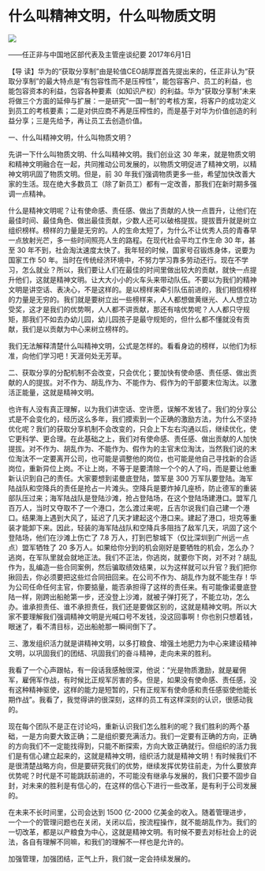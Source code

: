 # 什么叫精神文明，什么叫物质文明
<img class="pv" src="https://api.visitor.plantree.me/visitor-badge/pv?namespace=plantree.me&key=renzhengfei-speeches/什么叫精神文明什么叫物质文明.md">


——任正非与中国地区部代表及主管座谈纪要
2017年6月1日



【导  读】华为的“获取分享制”由是轮值CEO胡厚崑首先提出来的，任正非认为“获取分享制”的最大特点是“有包容性而不是压榨性”，能包容客户、员工的利益，也能包容资本的利益，包容各种要素（如知识产权）的利益。华为“获取分享制”未来将做三个方面的延伸与扩展：一是研究“一国一制”的考核方案，将客户的成功定义到员工的考核要素；二是对供应商不再是压榨性的，而是基于对华为价值创造的利益分享；三是先给予，再让员工去创造价值。



一、什么叫精神文明，什么叫物质文明？

先讲一下什么叫物质文明、什么叫精神文明。我们创业这 30 年来，就是物质文明和精神文明融合在一起，共同推动公司发展的，以物质文明促进了精神文明，以精神文明巩固了物质文明。但是，前 30 年我们强调物质更多一些，希望加快改善大家的生活。现在绝大多数员工（除了新员工）都有一定改善，那我们在新时期多强调一点精神。

什么是精神文明呢？让有使命感、责任感、做出了贡献的人快一点晋升，让他们在最佳时间、最佳角色、做出最佳贡献，少数人还可以破格提拔。提拔晋升就是树立组织榜样。榜样的力量是无穷的。人的生命太短了，为什么不让优秀人员的青春早一点放射光芒，多一些时间照亮人生的路程。在现代社会平均工作生命 30 年，甚至 30 年不到，社会淘汰速度太快了。我年轻的时候，国家号召锻炼身体，说要为国家工作 50 年。当时在传统经济环境中，不努力学习靠多劳动还行。现在不学习，怎么就业？所以，我们要让人们在最佳的时间里做出较大的贡献，就快一点提升他们，这就是精神文明。让大大小小的火车头来带动队伍。不要以为我们的精神文明是讲空话、表决心，不是这样的。是以榜样来牵引队伍前进的，我们相信榜样的力量是无穷的。我们就是要树立出一些榜样来，人人都想做黄继光、人人想立功受奖，这才是我们的优势啊，人人都不讲贡献，那还有啥优势呢？人人都只守规矩，那我们不如去办幼儿园，幼儿园孩子是最守规矩的，但什么都不懂就没有贡献，我们是以贡献为中心来树立榜样的。

我们无法解释清楚什么叫精神文明，公式是怎样的。看看身边的榜样，以他们为标准，向他们学习吧！天涯何处无芳草。

二、获取分享的分配机制不会改变，只会优化；要加快有使命感、责任感、做出贡献的人的提拔。对不作为、胡乱作为、不能作为、假作为的干部要末位淘汰。以激活正能量，这就是精神文明。

也许有人没有真正理解，以为我们讲空话、空许愿，误解不发钱了。我们的分享公式是不会变化的，经历这么多年，我们摸索到一个正确的激励方法，为什么不坚持优化呢？我们的获取分享机制不会改变的，只会上下左右沟通以后，继续优化，使它更科学、更合理。在此基础之上，我们对有使命感、责任感、做出贡献的人加快提拔。对不作为、胡乱作为、不能作为、假作为的主官末位淘汰，当然我们说的末位淘汰不一定要离开公司，也可能是调整他的岗位，也可能是他自己寻找新的合适岗位，重新异位上岗。不让上岗，不等于是要清除一个个的人了吗，而是要让他重新认识到自己的责任。大家要想到诺曼底登陆，盟军是 300 万军队要登陆。海军陆战队和空降兵的责任是抢占一片滩头。空降兵是要炸掉几座桥，防止德军的重装部队压过来；海军陆战队是登陆沙滩，抢占登陆场，在这个登陆场建港口。盟军几百万人，当时又夺取不了一个港口，怎么渡过来呢，丘吉尔说我们自己建一个港口。结果海上遇到大风了，延迟了几天才建起这个港口来。建起了港口，坦克等重装才能卸下来。因此，轻装的海军陆战队和空降兵多阻挡了敌军几天，巩固了这个登陆场，他们在沙滩上伤亡了 7.8 万人，打到巴黎城下（仅比深圳到广州远一点点）盟军牺牲了 20 多万人。如果给你分到的机会刚好是要牺牲的机会，怎么办？逃岗，在军队里就会就地正法。我们不正法，你逃岗，就要你下岗，对不对？胡乱作为，乱编造一些合同案例，然后骗取绩效结果，以为这样就可以升官？我们把你揪回去，你必须要把这些烂合同扭回来。在公司不作为、胡乱作为就不能生存！华为公司任命任何主官，你要掂量，能否承担得了这样的责任来。有可能像诺曼底登陆一样，刚跨出船舱第一步，还没登上沙滩，就被子弹打死了，不能立功，怎么办。谁承担责任、谁不承担责任，我们还是要做区别的，这就是精神文明。所以大家不要理解我们强调精神文明是光喊口号不发钱，没这回事啊！你也别只想着钱，眼迷了，看不清目标，迈出船舱那一瞬间倒下了。

三、激发组织活力就是讲精神文明，以多打粮食、增强土地肥力为中心来建设精神文明，以巩固我们的团结、巩固我们的奋斗精神，走向未来的胜利。

我看了一个心声跟帖，有一段话我感触很深，他说：“光是物质激励，就是雇佣军，雇佣军作战，有时候比正规军厉害的多。但是，如果没有使命感、责任感，没有这种精神驱使，这样的能力是短暂的，只有正规军有使命感和责任感驱使他能长期作战”。我看了，我觉得讲的很深刻，这样的员工有这样深刻的认识，很感动我的。

现在每个团队不是正在讨论吗，重新认识我们怎么胜利的呢？我们胜利的两个基础，一是方向要大致正确；二是组织要充满活力。我们一定要有正确的方向，正确的方向我们不一定能找得到，只能不断探索，方向大致正确就行。但组织的活力我们是有信心建立起来的，这就是精神文明，组织活力就是精神文明！有时候我们不是很清楚战略方向，但是要研究我们的优势，继续发挥优势往前走，为什么要放弃优势呢？时代是不可能跳跃前进的，不可能没有继承与发展的，我们只要不固步自封，对未来的胜利是有信心的，在这样的信心下进行一些改革，是有利于公司发展的。

在未来不长时间里，公司会达到 1500 亿-2000 亿美金的收入。随着管理进步，一个一个的管理问题也在关闭，关闭以后，按流程操作，就不能胡乱作为。我们的一切改革，都是以产粮食为中心，这就是精神文明。有时候不要去对标社会上的说法，各自有理解不同嘛，和我们的理解不一样也是允许的。

加强管理，加强团结，正气上升，我们就一定会持续发展的。
